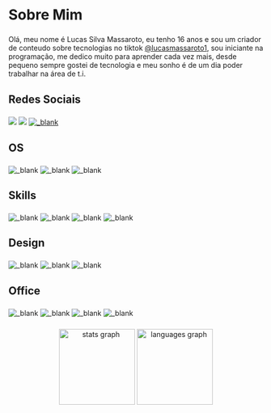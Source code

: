 <h1 align="left">Sobre Mim</h1>

###

<p align="left">Olá, meu nome é Lucas Silva Massaroto, eu tenho 16 anos e sou um criador de conteudo sobre tecnologias no tiktok <a href="https://www.tiktok.com/@lucasmassaroto1">@lucasmassaroto1</a>, sou iniciante na programação, me dedico muito para aprender cada vez mais, desde pequeno sempre gostei de tecnologia e meu sonho é de um dia poder trabalhar na área de t.i.</p>

###

<h2 align="left">Redes Sociais</h2>

###

<div align="left">
  <a href="https://www.tiktok.com/@lucasmassaroto1" target="_blank"><img src="https://img.shields.io/badge/TikTok-000000?style=for-the-badge&logo=tiktok&logoColor=white" target="_blank"></a>
  <a href = "https://www.instagram.com/lucasmassaroto17"><img src="https://img.shields.io/badge/Instagram-E4405F?style=for-the-badge&logo=instagram&logoColor=white" target="_blank"></a>
  <a href="https://github.com/Lucasmassaroto1"><img src="https://img.shields.io/badge/GitHub-100000?style=for-the-badge&logo=github&logoColor=white" alt="_blank"></a>
</div>

###

<h2 align="left">OS</h2>

###

<div align="left">
  <img src="https://img.shields.io/badge/Windows-0078D6?style=for-the-badge&logo=windows&logoColor=white" alt="_blank"  />
  <img src="https://img.shields.io/badge/Ubuntu-E95420?style=for-the-badge&logo=ubuntu&logoColor=white" alt="_blank"  />
  <img src="https://img.shields.io/badge/Android-3DDC84?style=for-the-badge&logo=android&logoColor=white" alt="_blank"  />
</div>

###

<h2 align="left">Skills</h2>

###

<div align="left">
  <img src="https://img.shields.io/badge/HTML5-E34F26?style=for-the-badge&logo=html5&logoColor=white" alt="_blank"  />
  <img src="https://img.shields.io/badge/CSS3-1572B6?style=for-the-badge&logo=css3&logoColor=white" alt="_blank"  />
  <img src="https://img.shields.io/badge/JavaScript-F7DF1E?style=for-the-badge&logo=JavaScript&logoColor=white" alt="_blank"  />
  <img src="https://img.shields.io/badge/Python-14354C?style=for-the-badge&logo=python&logoColor=white" alt="_blank"  />
</div>

###

<h2 align="left">Design</h2>

###

<div align="left">
  <img src="https://img.shields.io/badge/Adobe%20Photoshop-31A8FF?style=for-the-badge&logo=Adobe%20Photoshop&logoColor=black" alt="_blank"  />
  <img src="https://img.shields.io/badge/gimp-5C5543?style=for-the-badge&logo=gimp&logoColor=white" alt="_blank"  />
  <img src="https://img.shields.io/badge/Figma-F24E1E?style=for-the-badge&logo=figma&logoColor=white" alt="_blank"  />
</div>

###

<h2 align="left">Office</h2>

###

<div align="left">
  <img src="https://img.shields.io/badge/Microsoft_Office-D83B01?style=for-the-badge&logo=microsoft-office&logoColor=white"  alt="_blank"  />
  <img src="https://img.shields.io/badge/LibreOffice-18A303?style=for-the-badge&logo=LibreOffice&logoColor=white"  alt="_blank"  />
  <img src="https://img.shields.io/badge/Google%20Sheets-34A853?style=for-the-badge&logo=google-sheets&logoColor=white"  alt="_blank"  />
  <img src="https://img.shields.io/badge/Notion-000000?style=for-the-badge&logo=notion&logoColor=white"  alt="_blank"  />
</div>

###

<div align="center">
  <img src="https://github-readme-stats.vercel.app/api?username=Lucasmassaroto1&hide_title=false&hide_rank=false&show_icons=true&include_all_commits=true&count_private=true&disable_animations=false&theme=blueberry&locale=pt-br&hide_border=false&order=1" height="150" alt="stats graph"  />
  <img src="https://github-readme-stats.vercel.app/api/top-langs?username=Lucasmassaroto1&locale=pt-br&hide_title=false&layout=compact&card_width=320&langs_count=5&theme=blueberry&hide_border=false&order=2" height="150" alt="languages graph"  />
</div>

###
